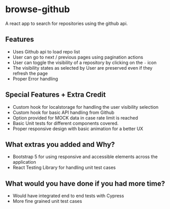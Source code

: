 # browse-github

A react app to search for repositories using the github api.

## Features

- Uses Github api to load repo list
- User can go to next / previous pages using pagination actions
- User can toggle the visibility of a repository by clicking on the `-` icon
- The visibility states as selected by User are preserved even if they refresh the page
- Proper Error handling 

## Special Features + Extra Credit

- Custom hook for localstorage for handling the user visibility selection
- Custom hook for basic API handling from Github
- Option provided for MOCK data in case rate limit is reached
- Basic Unit tests for different components covered.
- Proper responsive design with basic animation for a better UX

## What extras you added and Why?

- Bootstrap 5 for using responsive and accessible elements across the application
- React Testing Library for handling unit test cases

## What would you have done if you had more time?

- Would have integrated end to end tests with Cypress
- More fine grained unit test cases
